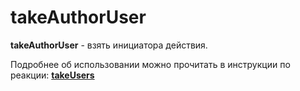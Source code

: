 # takeAuthorUser
**takeAuthorUser** - взять инициатора действия.



Подробнее об использовании можно прочитать в инструкции по реакции: [**takeUsers**](/docs-test/admin/users/takeusers)



